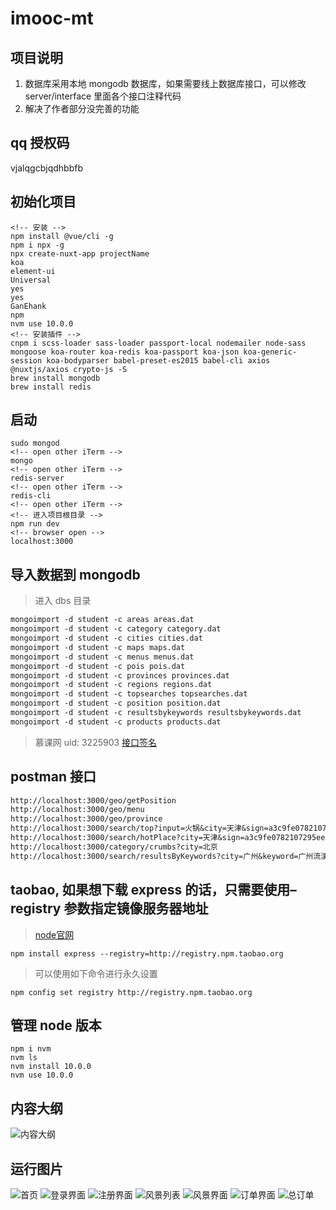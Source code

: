 # imooc-mt

## 项目说明

1. 数据库采用本地 mongodb 数据库，如果需要线上数据库接口，可以修改 server/interface 里面各个接口注释代码
2. 解决了作者部分没完善的功能

## qq 授权码

vjalqgcbjqdhbbfb

## 初始化项目

```console
<!-- 安装 -->
npm install @vue/cli -g
npm i npx -g
npx create-nuxt-app projectName
koa
element-ui
Universal
yes
yes
GanEhank
npm
nvm use 10.0.0
<!-- 安装插件 -->
cnpm i scss-loader sass-loader passport-local nodemailer node-sass mongoose koa-router koa-redis koa-passport koa-json koa-generic-session koa-bodyparser babel-preset-es2015 babel-cli axios @nuxtjs/axios crypto-js -S
brew install mongodb
brew install redis
```

## 启动

```console
sudo mongod
<!-- open other iTerm -->
mongo
<!-- open other iTerm -->
redis-server
<!-- open other iTerm -->
redis-cli
<!-- open other iTerm -->
<!-- 进入项目根目录 -->
npm run dev
<!-- browser open -->
localhost:3000
```

## 导入数据到 mongodb

> 进入 dbs 目录

```md
mongoimport -d student -c areas areas.dat
mongoimport -d student -c category category.dat
mongoimport -d student -c cities cities.dat
mongoimport -d student -c maps maps.dat
mongoimport -d student -c menus menus.dat
mongoimport -d student -c pois pois.dat
mongoimport -d student -c provinces provinces.dat
mongoimport -d student -c regions regions.dat
mongoimport -d student -c topsearches topsearches.dat
mongoimport -d student -c position position.dat
mongoimport -d student -c resultsbykeywords resultsbykeywords.dat
mongoimport -d student -c products products.dat
```

> 慕课网 uid: 3225903
> [接口签名](http://cp-tools.cn/sign)

## postman 接口

```md
http://localhost:3000/geo/getPosition
http://localhost:3000/geo/menu
http://localhost:3000/geo/province
http://localhost:3000/search/top?input=火锅&city=天津&sign=a3c9fe0782107295ee9f1709edd15218
http://localhost:3000/search/hotPlace?city=天津&sign=a3c9fe0782107295ee9f1709edd15218
http://localhost:3000/category/crumbs?city=北京
http://localhost:3000/search/resultsByKeywords?city=广州&keyword=广州流溪河国家森林公园
```

## taobao, 如果想下载 express 的话，只需要使用–registry 参数指定镜像服务器地址

> [node官网](https://nodejs.org/en/)

```console
npm install express --registry=http://registry.npm.taobao.org
```

> 可以使用如下命令进行永久设置

```console
npm config set registry http://registry.npm.taobao.org
```

## 管理 node 版本

```console
npm i nvm
nvm ls
nvm install 10.0.0
nvm use 10.0.0
```

## 内容大纲

![内容大纲](https://i.loli.net/2018/12/30/5c28d153b9341.jpeg)

## 运行图片

![首页](https://i.loli.net/2019/01/10/5c37653fe976f.png)
![登录界面](https://i.loli.net/2018/12/26/5c23a34dbdea7.png)
![注册界面](https://i.loli.net/2018/12/26/5c23a366762d7.png)
![风景列表](https://i.loli.net/2018/12/26/5c23a37d382db.png)
![风景界面](https://i.loli.net/2019/01/10/5c37658f6a373.png)
![订单界面](https://i.loli.net/2019/01/10/5c3765d79b16b.png)
![总订单](https://i.loli.net/2019/01/11/5c376ca8b25ef.png)

